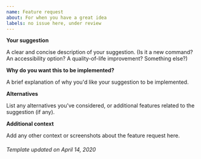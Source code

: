 ```yaml
---
name: Feature request
about: For when you have a great idea
labels: no issue here, under review
---
```


**Your suggestion**

A clear and concise description of your suggestion.
(Is it a new command? An accessibility option? A quality-of-life improvement? Something else?)

**Why do you want this to be implemented?**

A brief explanation of why you'd like your suggestion to be implemented.

**Alternatives**

List any alternatives you've considered, or additional features related to the suggestion (if any).

**Additional context**

Add any other context or screenshots about the feature request here.

###### *Template updated on April 14, 2020*
